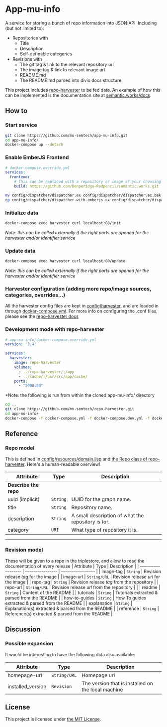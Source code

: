 # App-mu-info

A service for storing a bunch of repo information into JSON:API.
Including (but not limited to):
- Repositories with
    - Title
    - Description
    - Self-definable categories
- Revisions with
    - The git tag & link to the relevant repository url
    - The image tag & link to relevant image url
    - README.md
    - The README.md parsed into divio docs structure

This project includes [repo-harvester](https://github.com/mu-semtech/repo-harvester) to be fed data. An example of how this can be implemented is the documentation site at [semantic.works/docs](https://semantic.works/docs).


## How to
### Start service
```bash
git clone https://github.com/mu-semtech/app-mu-info.git
cd app-mu-info/
docker-compose up --detach
```

### Enable EmberJS Frontend
```yml
# docker-compose.override.yml
services:
  frontend:
    # This can be replaced with a repository or image of your choosing
    build: https://github.com/Denperidge-Redpencil/semantic.works.git
```

```bash
mv config/dispatcher/dispatcher.ex config/dispatcher/dispatcher.ex.bak
cp config/dispatcher/dispatcher-with-emberjs.ex config/dispatcher/dispatcher.ex
```


### Initialize data
```bash
docker-compose exec harvester curl localhost:80/init
```
*Note: this can be called externally if the right ports are opened for the harvester and/or identifier service*

### Update data
```bash
docker-compose exec harvester curl localhost:80/update
```
*Note: this can be called externally if the right ports are opened for the harvester and/or identifier service*

### Harvester configuration (adding more repo/image sources, categories, overrides...)
All the harvester config files are kept in [config/harvester](config/harvester/), and are loaded in through [docker-compose.yml](docker-compose.yml). For more info on configuring the .conf files, please see the [repo-harvester docs](https://github.com/mu-semtech/repo-harvester#configuration-through-configconf)

### Development mode with repo-harvester
```yml
# app-mu-info/docker-compose.override.yml
version: '3.4'

services:
  harvester:
    image: repo-harvester
    volumes:
      - ../repo-harvester/:/app
      - ../cache/:/usr/src/app/cache/
    ports:
      - "5000:80"
```

*Note: the following is run from within the cloned app-mu-info/ directory
```bash
cd ..
git clone https://github.com/mu-semtech/repo-harvester.git
cd app-mu-info/
docker-compose -f docker-compose.yml -f docker-compose.dev.yml -f docker-compose.override.yml up
```

## Reference

### Repo model
This is defined in [config/resources/domain.lisp](config/resources/domain.lisp) and [the Repo class of repo-harvester](https://github.com/mu-semtech/repo-harvester/blob/master/Repo.py). Here's a human-readable overview!

| Attribute          | Type             | Description                                        |
| ------------------ | ---------------- | ---------------------------------------------------|
|**Describe the repo**|||
| uuid (implicit)    | `String`         | UUID for the graph name.                                   |
| title              | `String`         | Repository name.                                   |
| description        | `String`         | A small description of what the repository is for. |
| category           | `URI`            | What type of repository it is.                     |

---

### Revision model
These will be given to a repo in the triplestore, and allow to read the documentation of every release 
| Attribute          | Type             | Description       |
| ------------------ | ---------------- | ----------------- |
| image-tag           | `String`        | Revision release *tag* for the image |
| image-url           | `String/URL`    | Revision release *url* for the image |
| repo-tag            | `String`        | Revision release *tag* from the repository |
| repo-url            | `String/URL`    | Revision release *url* from the repository |
| 
| readme             | `String`         | Content of the README |
| tutorials          | `String`         | Tutorials extracted & parsed from the README |
| how-to-guides      | `String`         | How To guides extracted & parsed from the README |
| explanation        | `String`         | Explanation(s) extracted & parsed from the README |
| reference          | `String`         | Reference(s) extracted & parsed from the README |


## Discussion

### Possible expansion
It would be interesting to have the following data also available:

| Attribute          | Type             | Description       |
| ------------------ | ---------------- | ----------------- |
| homepage-url        | `String/URL`     | Homepage url          |
| installed_version  |  `Revision`       | The version that is installed on the local machine |

## License
This project is licensed under [the MIT License](LICENSE).
